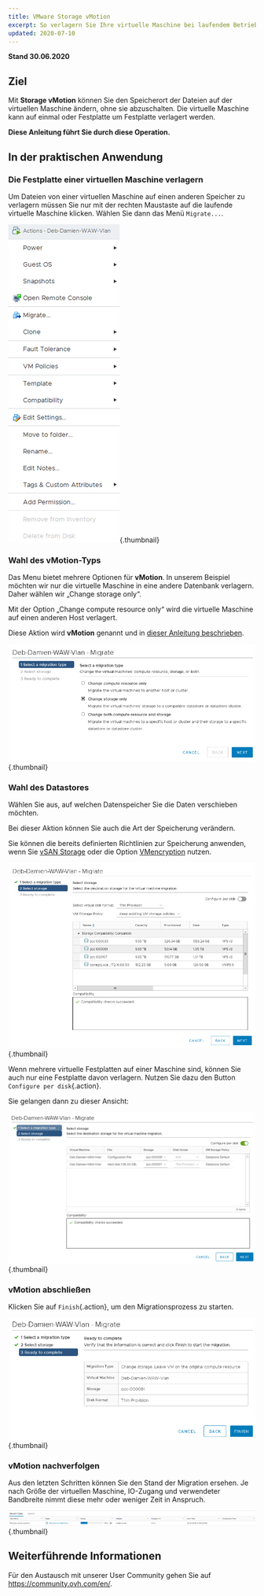 ```yaml
---
title: VMware Storage vMotion
excerpt: So verlagern Sie Ihre virtuelle Maschine bei laufendem Betrieb auf einen anderen Host (Hot-Swap)
updated: 2020-07-10
---
```


**Stand 30.06.2020**

## Ziel

Mit **Storage vMotion** können Sie den Speicherort der Dateien auf der virtuellen Maschine ändern, ohne sie abzuschalten. Die virtuelle Maschine kann auf einmal oder Festplatte um Festplatte verlagert werden.

**Diese Anleitung führt Sie durch diese Operation.**

## In der praktischen Anwendung

### Die Festplatte einer virtuellen Maschine verlagern 

Um Dateien von einer virtuellen Maschine auf einen anderen Speicher zu verlagern müssen Sie nur mit der rechten Maustaste auf die laufende virtuelle Maschine klicken. Wählen Sie dann das Menü `Migrate...`.

![Festplatte verlagern](images/VmotionStorage1.png){.thumbnail}

### Wahl des vMotion-Typs

Das Menu bietet mehrere Optionen für **vMotion**. In unserem Beispiel möchten wir nur die virtuelle Maschine in eine andere Datenbank verlagern. Daher wählen wir „Change storage only“.

Mit der Option „Change compute resource only“ wird die virtuelle Maschine auf einen anderen Host verlagert.  

Diese Aktion wird **vMotion** genannt und in [dieser Anleitung beschrieben](/pages/hosted_private_cloud/hosted_private_cloud_powered_by_vmware/vmware_vmotion_new).

![Auswahl bei vMotion](images/VmotionStorage2.png){.thumbnail}

### Wahl des Datastores

Wählen Sie aus, auf welchen Datenspeicher Sie die Daten verschieben möchten.

Bei dieser Aktion können Sie auch die Art der Speicherung verändern.

Sie können die bereits definierten Richtlinien zur Speicherung anwenden, wenn Sie [vSAN Storage](/pages/hosted_private_cloud/hosted_private_cloud_powered_by_vmware/vmware_vsan) oder die Option [VMencryption](/pages/hosted_private_cloud/hosted_private_cloud_powered_by_vmware/vm_encrypt) nutzen.

![Wahl des Datastores](images/VmotionStorage3.png){.thumbnail}

Wenn mehrere virtuelle Festplatten auf einer Maschine sind, können Sie auch nur eine Festplatte davon verlagern. Nutzen Sie dazu den Button `Configure per disk`{.action}.

Sie gelangen dann zu dieser Ansicht:

![vMotion Datastore](images/VmotionStorage6.png){.thumbnail}

### vMotion abschließen

Klicken Sie auf `Finish`{.action}, um den Migrationsprozess zu starten.

![vMotion abschließen](images/VmotionStorage4.png){.thumbnail}

### vMotion nachverfolgen

Aus den letzten Schritten können Sie den Stand der Migration ersehen. Je nach Größe der virtuellen Maschine, IO-Zugang und verwendeter Bandbreite nimmt diese mehr oder weniger Zeit in Anspruch.

![Nachverfolgung von vMotion](images/VmotionStorage5.png){.thumbnail}

## Weiterführende Informationen

Für den Austausch mit unserer User Community gehen Sie auf <https://community.ovh.com/en/>.